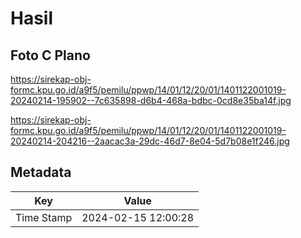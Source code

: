 # Hasil

## Foto C Plano

https://sirekap-obj-formc.kpu.go.id/a9f5/pemilu/ppwp/14/01/12/20/01/1401122001019-20240214-195902--7c635898-d6b4-468a-bdbc-0cd8e35ba14f.jpg

https://sirekap-obj-formc.kpu.go.id/a9f5/pemilu/ppwp/14/01/12/20/01/1401122001019-20240214-204216--2aacac3a-29dc-46d7-8e04-5d7b08e1f246.jpg


## Metadata

| Key        | Value               |
| ---------- | ------------------- |
| Time Stamp | 2024-02-15 12:00:28 |



